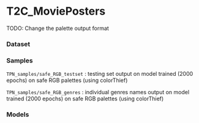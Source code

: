 # T2C_MoviePosters

TODO: Change the palette output format

### Dataset

### Samples

`TPN_samples/safe_RGB_testset` : testing set output on model trained (2000 epochs) on safe RGB palettes (using colorThief)

`TPN_samples/safe_RGB_genres` : individual genres names output on model trained (2000 epochs) on safe RGB palettes (using colorThief)

### Models

